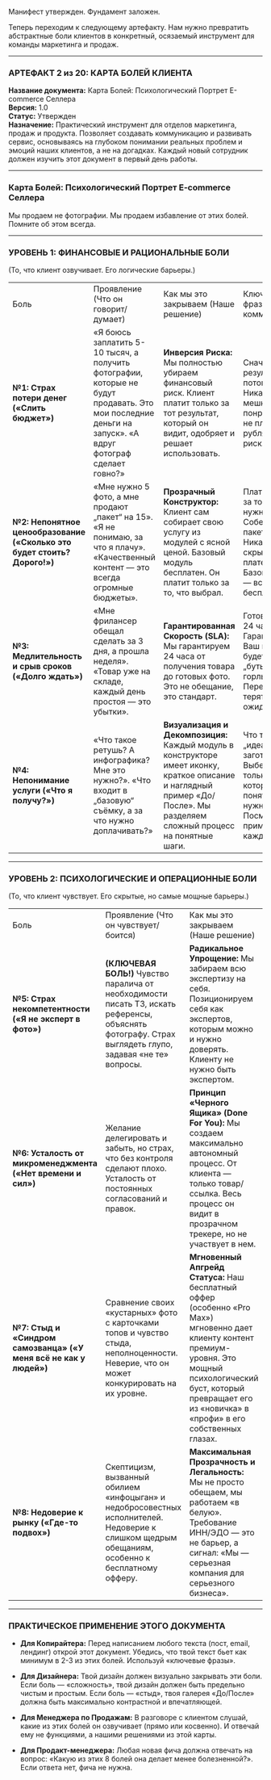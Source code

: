 Манифест утвержден. Фундамент заложен.

Теперь переходим к следующему артефакту. Нам нужно превратить абстрактные боли клиентов в конкретный, осязаемый инструмент для команды маркетинга и продаж.

---

### **АРТЕФАКТ 2 из 20: КАРТА БОЛЕЙ КЛИЕНТА**

**Название документа:** Карта Болей: Психологический Портрет E-commerce Селлера  
**Версия:** 1.0  
**Статус:** Утвержден  
**Назначение:** Практический инструмент для отделов маркетинга, продаж и продукта. Позволяет создавать коммуникацию и развивать сервис, основываясь на глубоком понимании реальных проблем и эмоций наших клиентов, а не на догадках. Каждый новый сотрудник должен изучить этот документ в первый день работы.

---

### **Карта Болей: Психологический Портрет E-commerce Селлера**

Мы продаем не фотографии. Мы продаем избавление от этих болей. Помните об этом всегда.

---

### **УРОВЕНЬ 1: ФИНАНСОВЫЕ И РАЦИОНАЛЬНЫЕ БОЛИ**

(То, что клиент озвучивает. Его логические барьеры.)

|   |   |   |   |
|---|---|---|---|
|Боль|Проявление (Что он говорит/думает)|Как мы это закрываем (Наше решение)|Ключевые фразы для коммуникации|
|**№1: Страх потери денег («Слить бюджет»)**|«Я боюсь заплатить 5-10 тысяч, а получить фотографии, которые не будут продавать. Это мои последние деньги на запуск». «А вдруг фотограф сделает говно?»|**Инверсия Риска:** Мы полностью убираем финансовый риск. Клиент платит только за тот результат, который он видит, одобряет и решает использовать.|Сначала результат — потом оплата. Никакого „кота в мешке“. Если не понравится — не платите ни рубля. Нулевой риск.|
|**№2: Непонятное ценообразование («Сколько это будет стоить? Дорого!»)**|«Мне нужно 5 фото, а мне продают „пакет“ на 15». «Я не понимаю, за что я плачу». «Качественный контент — это всегда огромные бюджеты».|**Прозрачный Конструктор:** Клиент сам собирает свою услугу из модулей с ясной ценой. Базовый модуль бесплатен. Он платит только за то, что выбрал.|Платите только за то, что вам нужно. Соберите свой пакет сами. Никаких скрытых платежей. Базовая съёмка — всегда бесплатно.|
|**№3: Медлительность и срыв сроков («Долго ждать»)**|«Мне фрилансер обещал сделать за 3 дня, а прошла неделя». «Товар уже на складе, каждый день простоя — это убытки».|**Гарантированная Скорость (SLA):** Мы гарантируем 24 часа от получения товара до готовых фото. Это не обещание, это стандарт.|Готовые фото за 24 часа. Гарантированно. Ваш контент не будет „бутылочным горлышком“. Перестаньте терять деньги в ожидании.|
|**№4: Непонимание услуги («Что я получу?»)**|«Что такое ретушь? А инфографика? Мне это нужно?». «Что входит в „базовую“ съёмку, а за что нужно доплачивать?»|**Визуализация и Декомпозиция:** Каждый модуль в конструкторе имеет иконку, краткое описание и наглядный пример «До/После». Мы разделяем сложный процесс на понятные шаги.|Что такое „идеальная заготовка“? Выберите только те опции, которые вам понятны и нужны. Посмотрите примеры для каждого модуля.|

---

### **УРОВЕНЬ 2: ПСИХОЛОГИЧЕСКИЕ И ОПЕРАЦИОННЫЕ БОЛИ**

(То, что клиент чувствует. Его скрытые, но самые мощные барьеры.)

|   |   |   |   |
|---|---|---|---|
|Боль|Проявление (Что он чувствует/боится)|Как мы это закрываем (Наше решение)|Ключевые фразы для коммуникации|
|**№5: Страх некомпетентности («Я не эксперт в фото»)**|**(КЛЮЧЕВАЯ БОЛЬ!)** Чувство паралича от необходимости писать ТЗ, искать референсы, объяснять фотографу. Страх выглядеть глупо, задавая «не те» вопросы.|**Радикальное Упрощение:** Мы забираем всю экспертизу на себя. Позиционируем себя как экспертов, которым можно и нужно доверять. Клиенту не нужно быть экспертом.|НИКАКОГО ТЗ. Мы — эксперты и знаем, что нужно. 95% клиентов доверяют нашему „Золотому Стандарту“. Ваша задача — просто передать товар.|
|**№6: Усталость от микроменеджмента («Нет времени и сил»)**|Желание делегировать и забыть, но страх, что без контроля сделают плохо. Усталость от постоянных согласований и правок.|**Принцип «Черного Ящика» (Done For You):** Мы создаем максимально автономный процесс. От клиента — только товар/ссылка. Весь процесс он видит в прозрачном трекере, но не участвует в нем.|Освободите время для роста. Делегируйте контент-рутину и забудьте о ней. Процесс, который не требует вашего внимания.|
|**№7: Стыд и «Синдром самозванца» («У меня всё не как у людей»)**|Сравнение своих «кустарных» фото с карточками топов и чувство стыда, неполноценности. Неверие, что он может конкурировать на их уровне.|**Мгновенный Апгрейд Статуса:** Наш бесплатный оффер (особенно «Pro Max») мгновенно дает клиенту контент премиум-уровня. Это мощный психологический буст, который превращает его из «новичка» в «профи» в его собственных глазах.|От „норм“ до „вау!“ за 24 часа. Получите контент, который не стыдно показать. Выглядите как топ-бренд с первого дня.|
|**№8: Недоверие к рынку («Где-то подвох»)**|Скептицизм, вызванный обилием «инфоцыган» и недобросовестных исполнителей. Недоверие к слишком щедрым обещаниям, особенно к бесплатному офферу.|**Максимальная Прозрачность и Легальность:** Мы не просто обещаем, мы работаем «в белую». Требование ИНН/ЭДО — это не барьер, а сигнал: «Мы — серьезная компания для серьезного бизнеса».|Работаем „в белую“. Подписываем документы через ЭДО. Нам доверяют реальные предприниматели. Никаких скрытых условий.|

---

### **ПРАКТИЧЕСКОЕ ПРИМЕНЕНИЕ ЭТОГО ДОКУМЕНТА**

- **Для Копирайтера:** Перед написанием любого текста (пост, email, лендинг) открой этот документ. Убедись, что твой текст бьет как минимум в 2-3 из этих болей. Используй «ключевые фразы».
    
- **Для Дизайнера:** Твой дизайн должен визуально закрывать эти боли. Если боль — «сложность», твой дизайн должен быть предельно чистым и простым. Если боль — «стыд», твоя галерея «До/После» должна быть максимально контрастной и впечатляющей.
    
- **Для Менеджера по Продажам:** В разговоре с клиентом слушай, какие из этих болей он озвучивает (прямо или косвенно). И отвечай ему не функциями, а нашими решениями из этой карты.
    
- **Для Продакт-менеджера:** Любая новая фича должна отвечать на вопрос: «Какую из этих 8 болей она делает менее болезненной?». Если ответа нет, фича не нужна.